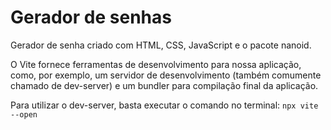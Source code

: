 # Gerador de senhas
Gerador de senha criado com HTML, CSS, JavaScript e o pacote nanoid.

O Vite fornece ferramentas de desenvolvimento para nossa aplicação, como, por exemplo, um servidor de desenvolvimento (também comumente chamado de dev-server) e um bundler para compilação final da aplicação.

Para utilizar o dev-server, basta executar o comando no terminal:
```npx vite --open```


